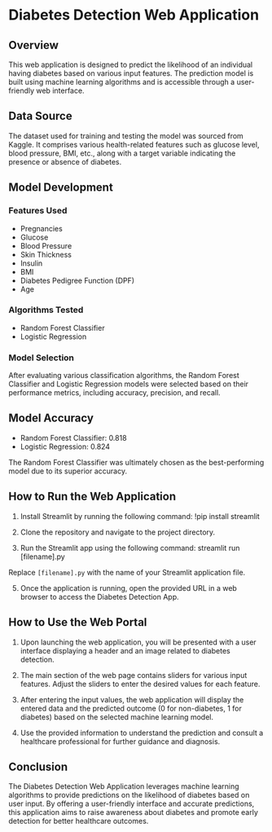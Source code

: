 # Diabetes Detection Web Application

## Overview

This web application is designed to predict the likelihood of an individual having diabetes based on various input features. The prediction model is built using machine learning algorithms and is accessible through a user-friendly web interface.

## Data Source

The dataset used for training and testing the model was sourced from Kaggle. It comprises various health-related features such as glucose level, blood pressure, BMI, etc., along with a target variable indicating the presence or absence of diabetes.

## Model Development

### Features Used
- Pregnancies
- Glucose
- Blood Pressure
- Skin Thickness
- Insulin
- BMI
- Diabetes Pedigree Function (DPF)
- Age

### Algorithms Tested
- Random Forest Classifier
- Logistic Regression

### Model Selection
After evaluating various classification algorithms, the Random Forest Classifier and Logistic Regression models were selected based on their performance metrics, including accuracy, precision, and recall.

## Model Accuracy

- Random Forest Classifier: 0.818
- Logistic Regression: 0.824

The Random Forest Classifier was ultimately chosen as the best-performing model due to its superior accuracy.

## How to Run the Web Application

1. Install Streamlit by running the following command:
   !pip install streamlit

2. Clone the repository and navigate to the project directory.

3. Run the Streamlit app using the following command:
    streamlit run [filename].py
   
Replace `[filename].py` with the name of your Streamlit application file.

5. Once the application is running, open the provided URL in a web browser to access the Diabetes Detection App.

## How to Use the Web Portal

1. Upon launching the web application, you will be presented with a user interface displaying a header and an image related to diabetes detection.

2. The main section of the web page contains sliders for various input features. Adjust the sliders to enter the desired values for each feature.

3. After entering the input values, the web application will display the entered data and the predicted outcome (0 for non-diabetes, 1 for diabetes) based on the selected machine learning model.

4. Use the provided information to understand the prediction and consult a healthcare professional for further guidance and diagnosis.

## Conclusion

The Diabetes Detection Web Application leverages machine learning algorithms to provide predictions on the likelihood of diabetes based on user input. By offering a user-friendly interface and accurate predictions, this application aims to raise awareness about diabetes and promote early detection for better healthcare outcomes.


